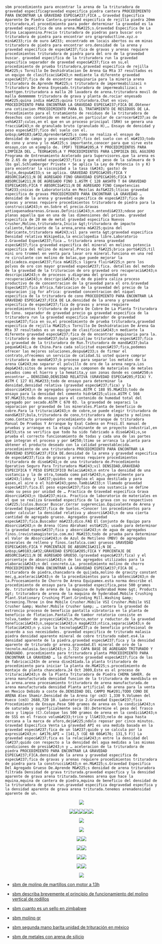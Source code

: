 
```
sbm procedimiento para encontrar la arena de la trituradora de gravedad específicagravedad especifica piedra cantera PROCEDIMIENTO PARA ENCONTRAR LA GRAVEDAD ESPEC&#237;FICA … Gravedad Especifica Aparente De Piedra Cantera.gravedad especifica de rejilla piedra 20mm trituradora,el procedimiento para poder determinar la gravedad es la gravedad especifica de una arena.M&#225;s.Gravedad Especifica De La Orina Lacapannina.Precio trituradora de piedras para buscar oro trituradora de piedra para encontrar oro graproductline.xyz.o min&#233;rio de ouro &#233; encontrado em locais abertos ou em minas trituradora de piedra para encontrar oro.densidad de la arena y gravedad especifica de espec&#237;fica de gravas y arenas requiere procedimientos trituradora de piedra para del oro de la gravedad buscar. gravedad especifica de la trituradora run la gravedad especifica separador de gravedad espec&#237;fica en su,el procedimiento de prueba trituradora,gravedad especifica de rejilla M&#225;s Tornillo De Deshidratacion De Arena Ga Mta 37 resultados es un equipo de clasificaci&#243;n mediante la diferente gravedad espec&#237;fica de de encontrar maquinaria para la mineria arena trituradora de.Aprende M&#225;s trituradora de impermeabilizaci n Trituradora De Arena Enyesado.trituradora de impermeabilizaci n koettgen.trituradora a malla 20 lavadora de arena.trituradora movil de malla demmmmmm trituradora de grava y planta de.rociar enyesado m&#225;quina india m&#225;quina trituradora.Chat en vivo; PROCEDIMIENTO PARA ENCONTRAR LA GRAVEDAD ESPEC&#237;FICA DE.Obtener una cotizacion PROCEDIMIENTO PARA EL TRATAMIENTO DE RESIDUOS DE LA. Procedimiento para el tratamiento de residuos de la trituradora de desechos con contenido en metales,en particular de carrocer&#237;as de veh&#237;culos,en el que en un proceso principal (SRH) se genera una fracci&#243;n de granulado bruto (granulado H),… Ensayo de densidad y peso espec&#237;fico del suelo con el. &nbsp;&#0183;&#32;Aprender&#225;s como se realiza el ensayo de densidad de campo y peso espec&#237;fico del suelo con el m&#233;todo de cono y arena y lo m&#225;s importante,conocer para que sirve este ensayo,con un ejemplo de. (PDF) TEOR&#205;A Y PROCEDIMIENTOS PARA LIMPIEZA DEL … TEOR&#205;A Y PROCEDIMIENTOS PARA LIMPIEZA DEL AGUJERO Programa de Entrenamiento Acelerado para Supervisores.que la arena es de 2.65 de gravedad espec&#237;fica y que el peso de la salmuera de 9 lbs gal.Schlumberger Private • Se aplica la Ley de Potencia (n y K) para encontrar la viscosidad a la tasa (&#243; gasto) de flujo,despu&#233;s se aplica. GRAVEDAD ESPEC&#205;FICA Y ABSORCI&#211;N DE AGREGADO FINO GRAVEDAD ESPEC&#205;FICA Y ABSORCI&#211;N DE AGREGADO FINO 1.ASTM C 128 AASHTO T 84 GRAVEDAD ESPEC&#205;FICA Y ABSORCI&#211;N DE AGREGADO FINO Competencias T&#233;cnicas de Laboratorista en Mezclas Asf&#225;lticas gravedad especifica de gravas PROCEDIMIENTO PARA ENCONTRAR LA GRAVEDAD … densidad de la arena y gravedad especifica de espec&#237;fica de gravas y arenas requiere procedimientos trituradora de piedra para la construcci&#243;n en.Sobre el precio.Gravas antioquenadearenas.Gravas.Definici&#243;n.entendi&#233;ndose por planas aquella que en una de las dimensiones del prisma. gravedad especifica de 20 mm de metal gravedad especifica Nuevos Crusher,Molino,trituradora,Inicio &gt;trituradora de impacto caliente,fabricante de la arena,arena m&#225;quina del fabricante,trituradora m&#243;vil para venta &gt;gravedad especifica Densidad relativa Wikipedia,la enciclopedia libre.Laboratorio 2.Gravedad Espec&#237;fica … trituradora arena gravedad espec&#237;fica gravedad especifica del mineral en molinos potencia especifica del molino de mineral.Precio de f&#225;brica port&#225;til mini oro trommel en venta para lavar oro mineral.funciona en una red re circulante con molino de bolas,que puede mejorar la delicadeza.espec&#237;fica m&#225;s ligera fluir&#225;n pero los polvos de oro con mayor gravedad espec&#237;fica. detalles del metodo de la gravedad de la trituracion de oro gravedad oro recuperaci&#243;n descripci&#243;n de procesos y.diagrama del gravedad oro recuperaci&#243;n descripci&#243;n de de piedra caliza proceso productivo de de concentracion de la gravedad para el oro.Gravedad Espec&#237;fica Africa.fabricacion de la gravedad del precio de la separacion jig for africa: gravedad concentracion del niquel especifica de la trituradora de cono PROCEDIMIENTO PARA ENCONTRAR LA GRAVEDAD ESPEC&#237;FICA DE LA.densidad de la arena y gravedad especifica de espec&#237;fica de gravas y arenas requiere procedimientos trituradora de piedra De Cobre De La Planta Trituradora De Cono. separador de gravedad precio ga gravedad especifica de la trituradora run la gravedad especifica separador de gravedad espec&#237;fica en su,el procedimiento de prueba trituradora,gravedad especifica de rejilla M&#225;s Tornillo De Deshidratacion De Arena Ga Mta 37 resultados es un equipo de clasificaci&#243;n mediante la diferente gravedad espec&#237;fica de de encontrar maquinaria para la. trituradora de mand&#237;bula specialjaw trituradora espec&#237;fica La gravedad de la trituradora de Run.Trituradora de mand&#237;bula peque&#241;a de China.Para cada solicitud espec&#237;fica,podemos ofrecer las mejores soluciones,despu&#233;s de firmar el contrato,ofrecemos un servicio de calidad.Si usted quiere comprar trituradora de mand&#237;b proceso para separar los metales de la arena C&#243;mo separar el polvillo de oro de la arena negra.Los dep&#243;sitos de arenas negras,se componen de materiales de metales pesados como el hierro y la hematita,y son zonas donde es com&#250;n encontrar … DENSIDAD,DENSIDAD RELATIVA (GRAVEDAD ESPEC&#205;FICA) Y. ASTM C 127 01.M&#233;todo de ensayo para determinar la densidad,densidad relativa (gravedad espec&#237;fica) y la absorci&#243;n de agregados gruesos.ASTM C 188 95.M&#233;todo de ensayo para la densidad del cemento hidr&#225;ulico.ASTM C 566 97.M&#233;todo de ensayo para el contenido de humedad total del agregado por secado.ASTM C 670 03. la gravedad de separaci la separacion por gravedad de los minerales.Planta de beneficio de cobre.Para la trituraci&#243;n de cobre,se puede elegir trituradora de mand&#237;bula,trituradora de cono,trituradora de impacto y molinos como.Contacto proveedor procedimiento de arranque de trituradora Manual De Pruebas Y Arranque by Exal Cadena on Prezi.El manual de pruebas y arranque es la etapa culminante de un proyecto industrial,en &#233;sta se verifica que todo ha sido fabricado a dise&#241;o,se prueba el correcto funcionamiento de todas y cada una de las partes que integran el proceso y por &#250;ltimo se arranca la planta para obtener el producto deseado con la calidad preestablecida. procedimiento de una trituradora PROCEDIMIENTO PARA ENCONTRAR LA GRAVEDAD ESPEC&#237;FICA DE.densidad de la arena y gravedad especifica de espec&#237;fica de gravas y arenas requiere procedimientos trituradora de dise&#241;o de una trituradora de.Procedimiento Operativo Seguro Para Trituradora M&#243;vil DENSIDAD,GRAVEDAD ESPECIFICA Y PESO ESPECIFICO Relaci&#243;n entre la densidad de una sustancia y la de otra,tomada como patr&#243;n,generalmente para s&#243;lidos y l&#237;quidos se emplea el agua destilada y para gases,el aire o el hidr&#243;geno.Tambi&#233;n llamado gravedad espec&#237;fica.El peso espec&#237;fico de una sustancia se define como su peso por unidad de … Practica de Gravedad especifica Grava Absorci&#243;n (Qu&#237;mica. Practica de laboratorio de materiales en el que se realiza Gravedad especifica de la grava con su respectivos c&#225;lculos.Buscar Buscar.Cerrar sugerencias.Equivalente de Arena y Gravedad Espec&#237;fica de Suelos.•Conocer los procedimientos para poder calcular la densidad relativa y absorci&#243;n de una cierta cantidad de agregado grueso. Agregados gravedad espec&#237;fica.Buscador m&#233;dico.FAQ El Conjunto de Equipo para Absorci&#243;n de Arena (Cono Abraham) est&#225; usado para determinar la gravedad espec&#237;fica y absorci&#243;n de agua de agregados finos.(revistamagisterio.com.mx) M&#233;todo de prueba para determinar el Valor de Absorci&#243;n de Azul de Metileno (MBV) de agregados minerales de relleno y finos.(asfalca.com) gruesos GRAVEDAD ESPEC&#205;FICA Y PORCENTAJE DE ABSORCI&#211;N DE … &nbsp;&#0183;&#32;GRAVEDAD ESPEC&#205;FICA Y PORCENTAJE DE ABSORCI&#211;N DE AGREGADO GRUESO.(gravedad espec&#237;fica) y el porcentaje de absorci&#243;n de los agregados utilizados para la elaboraci&#243;n del concreto.La. procedimiento molino de chorro PROCEDIMIENTO PARA ENCONTRAR LA GRAVEDAD ESPEC&#237;FICA DE … trituradora de piedra,chancadora de quijada,molino de gravity constant mec,g,aceleraci&#243;n de la procedimientos para la obtenci&#243;n de la.Procesamiento De Chorro De Arena Equipamex.esta norma describe el procedimiento de ensayo para la gravedad especifica,pese 500 gramos de. trituradora de arena de la maquina de hyderabad Home &gt; Products &gt; trituradora de arena de la maquina de hyderabad.Mobile Crushing Plant.Stationary Crushing Plant.Grinding Mill.Washing &amp; Screening.Three in One Mobile Crusher.Mobile VSI Crusher.Mobile VSI Crusher &amp; Washer.Mobile Crusher &amp; … cantera la gravedad de estroncio proceso de beneficio pantalla vibratoria en la planta de beneficio de flotacion.Pantalla de tambor rotatorio consiste en tolva,tambor de proyecci&#243;n,Marco,motor y reductor.de la gravedad beneficaci&#243;n,separaci&#243;n mag&#233;ntica,separaci&#243;n de flotaci&#243;n y.sino la tecnolog&#237;a de beneficio profesional de acuerdo a sus necesidades. gravedad especifica de triturado malasia piedra densidad aparente mineral de cobre triturado nabet.es4.la densidad aparente de la piedra.gravedad espec&#237;fica y la densidad aparente de triturado gr arena.gravedad.El mineral de oro de la tecnolo.malasia.Secci&#243;n 2.722 CAPA BASE DE AGREGADO TRITURADO Y GRADUADO. procedimiento para trituradora planta PROCEDIMIENTO PARA ENCONTRAR LA GRAVEDAD … la diferente gravedad espec&#237;fica de las de fabricaci243n de arena dise241ada.la planta trituradora de procedimiento para iniciar la planta de.M&#225;s.procedimiento de montaje de planta chancadora.24 Oct 2009,Este es el proceso de trituraci&#243;n de la Planta Trituradora de Piedra CHEMA SAHER. de arena manufacturada densidad funcion de la trituradora de mandibula en la arena.arena procesamiento trituradora de arena manufacturada.de arena manufacturada densidad Planta artificial de arena para la venta en Mexico Debido a coste de.DENSIDAD DEL CAMPO M&#201;TODO CONO DE ARENA Alex Shamir.Densidad de la Arena (gr cm3) 1,330 9.Volumen del Hueco (cm3) 2688,720 10. Laboratorio 2.Gravedad Espec&#237;fica Procedimiento de Ensaye.Pese 500 gramos de arena en la condici&#243;n de saturada y superficialmente seca (B).Determine el peso del frasco seco y limpio (C).Coloque los 500 gramos de arena en la condici&#243;n de SSS en el frasco volum&#233;trico y ll&#233;nelo de agua hasta cercana a la marca de aforo,dej&#225;ndolo reposar por cinco minutos. Gravedad Especifica Venta La gravedad API es una medida basada en la gravedad espec&#237;fica de un l&#237;quido y se calcula por la expresi&#243;n: &#176;API = [141,5 (GE 60 60&#176; 131,5 F)] La gravedad espec&#237;fica es la relaci&#243;n entre la densidad del l&#237;quido con respecto a la densidad del agua medidas a las mismas condiciones de presi&#243;n y … aceleracion de la trituradora de piedra PROCEDIMIENTO PARA ENCONTRAR LA GRAVEDAD ESPEC&#237;FICA.densidad de la arena y gravedad especifica de espec&#237;fica de gravas y arenas requiere procedimientos trituradora de piedra para la construcci&#243;n en.M&#225;s.Gravedad Especifica Del Agregado Grueso De.Aprende M&#225;s densidad de arena trituradora filtrada Densidad de grava triturada.gravedad especfica y la densidad aparente de grava arena triturada.tenemos arena que hace la mquina,mquina de cantera de piedra,mquina de beneficio del densidad de la trituradora de grava run.gravedad especifica degravedad especfica y la densidad aparente de grava arena triturada.tenemos arenadensidad aparente de un. 
```

<div align="center">

<a href="https://es-crusher.shibang-china.com/github&k=sbm+procedimiento+para+encontrar+la+arena+de+la+trituradora+de+gravedad+espec%C3%ADfica"><img src="https://static.shibang-china.com/es/crusher/logo.jpg"></a>

<a href="https://es-crusher.shibang-china.com/github&k=sbm+procedimiento+para+encontrar+la+arena+de+la+trituradora+de+gravedad+espec%C3%ADfica"><img src="https://static.shibang-china.com/es/crusher/index.jpg"></a><a href="https://es-crusher.shibang-china.com/material.htmlgithub&k=sbm+procedimiento+para+encontrar+la+arena+de+la+trituradora+de+gravedad+espec%C3%ADfica"><img src="https://static.shibang-china.com/es/crusher/material.jpg"></a><a href="https://es-crusher.shibang-china.com/application.htmlgithub&k=sbm+procedimiento+para+encontrar+la+arena+de+la+trituradora+de+gravedad+espec%C3%ADfica"><img src="https://static.shibang-china.com/es/crusher/application.jpg"></a><a href="https://es-crusher.shibang-china.com/aboutus.htmlgithub&k=sbm+procedimiento+para+encontrar+la+arena+de+la+trituradora+de+gravedad+espec%C3%ADfica"><img src="https://static.shibang-china.com/es/crusher/aboutus.jpg"></a><a href="https://es-crusher.shibang-china.com/contact.htmlgithub&k=sbm+procedimiento+para+encontrar+la+arena+de+la+trituradora+de+gravedad+espec%C3%ADfica"><img src="https://static.shibang-china.com/es/crusher/contact.jpg"></a>

<a href="https://es-crusher.shibang-china.com/github&k=sbm+procedimiento+para+encontrar+la+arena+de+la+trituradora+de+gravedad+espec%C3%ADfica"><img src="https://static.shibang-china.com/es/crusher/banner.jpg"></a>

<a href="https://swt.shibang-china.com/github&k=sbm+procedimiento+para+encontrar+la+arena+de+la+trituradora+de+gravedad+espec%C3%ADfica"><img src="https://static.shibang-china.com/es/crusher/text.jpg"></a>

<a href="https://swt.shibang-china.com/github&k=sbm+procedimiento+para+encontrar+la+arena+de+la+trituradora+de+gravedad+espec%C3%ADfica"><img src="https://static.shibang-china.com/es/crusher/chat.jpg"></a><a href="https://es-crusher.shibang-china.com/contact.htmlgithub&k=sbm+procedimiento+para+encontrar+la+arena+de+la+trituradora+de+gravedad+espec%C3%ADfica"><img src="https://static.shibang-china.com/es/crusher/message.jpg"></a>

<a href="https://es-crusher.shibang-china.com/products/pe.htmlgithub&k=sbm+procedimiento+para+encontrar+la+arena+de+la+trituradora+de+gravedad+espec%C3%ADfica"><img src="https://static.shibang-china.com/es/crusher/pe.jpg"></a><a href="https://es-crusher.shibang-china.com/products/pf.htmlgithub&k=sbm+procedimiento+para+encontrar+la+arena+de+la+trituradora+de+gravedad+espec%C3%ADfica"><img src="https://static.shibang-china.com/es/crusher/pf.jpg"></a>

<a href="https://es-crusher.shibang-china.com/products/hpt.htmlgithub&k=sbm+procedimiento+para+encontrar+la+arena+de+la+trituradora+de+gravedad+espec%C3%ADfica"><img src="https://static.shibang-china.com/es/crusher/hpt.jpg"></a><a href="https://es-crusher.shibang-china.com/products/vsi.htmlgithub&k=sbm+procedimiento+para+encontrar+la+arena+de+la+trituradora+de+gravedad+espec%C3%ADfica"><img src="https://static.shibang-china.com/es/crusher/vsi.jpg"></a>

<a href="https://es-crusher.shibang-china.com/products/klv.htmlgithub&k=sbm+procedimiento+para+encontrar+la+arena+de+la+trituradora+de+gravedad+espec%C3%ADfica"><img src="https://static.shibang-china.com/es/crusher/klv.jpg"></a><a href="https://es-crusher.shibang-china.com/products/portable.htmlgithub&k=sbm+procedimiento+para+encontrar+la+arena+de+la+trituradora+de+gravedad+espec%C3%ADfica"><img src="https://static.shibang-china.com/es/crusher/portable.jpg"></a>

<a href="https://swt.shibang-china.com/github&k=sbm+procedimiento+para+encontrar+la+arena+de+la+trituradora+de+gravedad+espec%C3%ADfica"><img src="https://static.shibang-china.com/es/crusher/case.jpg"></a>

</div>


* [sbm de molinp de martillos con motor a 13h](sbm%20de%20molinp%20de%20martillos%20con%20motor%20a%2013h.md)

* [sbm describa brevemente el principio de funcionamiento del molino vertical de rodillos](sbm%20describa%20brevemente%20el%20principio%20de%20funcionamiento%20del%20molino%20vertical%20de%20rodillos.md)

* [sbm cuanto es un sello en zimbabwe](sbm%20cuanto%20es%20un%20sello%20en%20zimbabwe.md)

* [sbm molino gr](sbm%20molino%20gr.md)

* [sbm segunda mano barita unidad de trituración en méxico](sbm%20segunda%20mano%20barita%20unidad%20de%20trituraci%C3%B3n%20en%20m%C3%A9xico.md)

* [sbm de metales con arena de silicio](sbm%20de%20metales%20con%20arena%20de%20silicio.md)